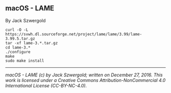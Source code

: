 ## macOS - LAME

By Jack Szwergold

	curl -O -L https://svwh.dl.sourceforge.net/project/lame/lame/3.99/lame-3.99.5.tar.gz
	tar -xf lame-3.*.tar.gz
	cd lame-3.*
	./configure
	make
	sudo make install

***

*macOS - LAME (c) by Jack Szwergold; written on December 27, 2016. This work is licensed under a Creative Commons Attribution-NonCommercial 4.0 International License (CC-BY-NC-4.0).*